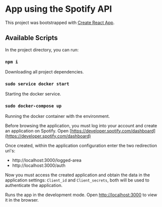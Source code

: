 # App using the Spotify API

This project was bootstrapped with [Create React App](https://github.com/facebook/create-react-app).

## Available Scripts

In the project directory, you can run:

### `npm i`

Downloading all project dependencies.

### `sudo service docker start`

Starting the docker service.

### `sudo docker-compose up`

Running the docker container with the environment.

Before browsing the application, you must log into your account and create an application on Spotify.
Open [https://developer.spotify.com/dashboard](https://developer.spotify.com/dashboard)

Once created, within the application configuration enter the two redirection uri's:
- http://localhost:3000/logged-area
- http://localhost:3000/auth

Now you must access the created application and obtain the data in the application settings: `Client_id` and `Client_secrets`, both will be used to authenticate the application.

Runs the app in the development mode.
Open [http://localhost:3000](http://localhost:3000) to view it in the browser.
